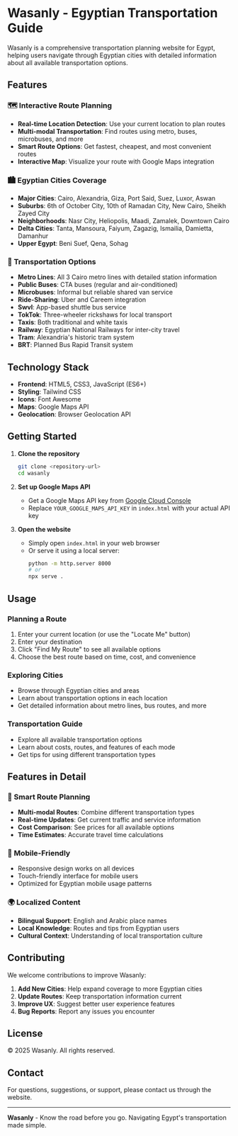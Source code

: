 # Wasanly - Egyptian Transportation Guide

Wasanly is a comprehensive transportation planning website for Egypt, helping users navigate through Egyptian cities with detailed information about all available transportation options.

## Features

### 🗺️ Interactive Route Planning
- **Real-time Location Detection**: Use your current location to plan routes
- **Multi-modal Transportation**: Find routes using metro, buses, microbuses, and more
- **Smart Route Options**: Get fastest, cheapest, and most convenient routes
- **Interactive Map**: Visualize your route with Google Maps integration

### 🏙️ Egyptian Cities Coverage
- **Major Cities**: Cairo, Alexandria, Giza, Port Said, Suez, Luxor, Aswan
- **Suburbs**: 6th of October City, 10th of Ramadan City, New Cairo, Sheikh Zayed City
- **Neighborhoods**: Nasr City, Heliopolis, Maadi, Zamalek, Downtown Cairo
- **Delta Cities**: Tanta, Mansoura, Faiyum, Zagazig, Ismailia, Damietta, Damanhur
- **Upper Egypt**: Beni Suef, Qena, Sohag

### 🚌 Transportation Options
- **Metro Lines**: All 3 Cairo metro lines with detailed station information
- **Public Buses**: CTA buses (regular and air-conditioned)
- **Microbuses**: Informal but reliable shared van service
- **Ride-Sharing**: Uber and Careem integration
- **Swvl**: App-based shuttle bus service
- **TokTok**: Three-wheeler rickshaws for local transport
- **Taxis**: Both traditional and white taxis
- **Railway**: Egyptian National Railways for inter-city travel
- **Tram**: Alexandria's historic tram system
- **BRT**: Planned Bus Rapid Transit system

## Technology Stack

- **Frontend**: HTML5, CSS3, JavaScript (ES6+)
- **Styling**: Tailwind CSS
- **Icons**: Font Awesome
- **Maps**: Google Maps API
- **Geolocation**: Browser Geolocation API

## Getting Started

1. **Clone the repository**
   ```bash
   git clone <repository-url>
   cd wasanly
   ```

2. **Set up Google Maps API**
   - Get a Google Maps API key from [Google Cloud Console](https://console.cloud.google.com/)
   - Replace `YOUR_GOOGLE_MAPS_API_KEY` in `index.html` with your actual API key

3. **Open the website**
   - Simply open `index.html` in your web browser
   - Or serve it using a local server:
     ```bash
     python -m http.server 8000
     # or
     npx serve .
     ```

## Usage

### Planning a Route
1. Enter your current location (or use the "Locate Me" button)
2. Enter your destination
3. Click "Find My Route" to see all available options
4. Choose the best route based on time, cost, and convenience

### Exploring Cities
- Browse through Egyptian cities and areas
- Learn about transportation options in each location
- Get detailed information about metro lines, bus routes, and more

### Transportation Guide
- Explore all available transportation options
- Learn about costs, routes, and features of each mode
- Get tips for using different transportation types

## Features in Detail

### 🎯 Smart Route Planning
- **Multi-modal Routes**: Combine different transportation types
- **Real-time Updates**: Get current traffic and service information
- **Cost Comparison**: See prices for all available options
- **Time Estimates**: Accurate travel time calculations

### 📱 Mobile-Friendly
- Responsive design works on all devices
- Touch-friendly interface for mobile users
- Optimized for Egyptian mobile usage patterns

### 🌍 Localized Content
- **Bilingual Support**: English and Arabic place names
- **Local Knowledge**: Routes and tips from Egyptian users
- **Cultural Context**: Understanding of local transportation culture

## Contributing

We welcome contributions to improve Wasanly:

1. **Add New Cities**: Help expand coverage to more Egyptian cities
2. **Update Routes**: Keep transportation information current
3. **Improve UX**: Suggest better user experience features
4. **Bug Reports**: Report any issues you encounter

## License

© 2025 Wasanly. All rights reserved.

## Contact

For questions, suggestions, or support, please contact us through the website.

---

**Wasanly** - Know the road before you go. Navigating Egypt's transportation made simple. 